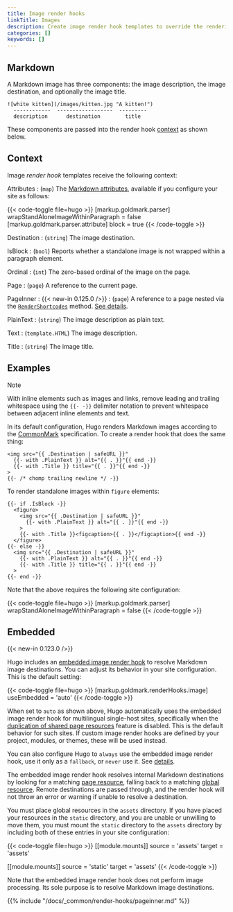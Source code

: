 ```yaml
---
title: Image render hooks
linkTitle: Images
description: Create image render hook templates to override the rendering of Markdown images to HTML.
categories: []
keywords: []
---
```


## Markdown

A Markdown image has three components: the image description, the image destination, and optionally the image title.

```text
![white kitten](/images/kitten.jpg "A kitten!")
  ------------  ------------------  ---------
  description      destination        title
```

These components are passed into the render hook [context](g) as shown below.

## Context

Image _render hook_ templates receive the following context:

Attributes
: (`map`) The [Markdown attributes][], available if you configure your site as follows:

  {{< code-toggle file=hugo >}}
  [markup.goldmark.parser]
  wrapStandAloneImageWithinParagraph = false
  [markup.goldmark.parser.attribute]
  block = true
  {{< /code-toggle >}}

Destination
: (`string`) The image destination.

IsBlock
: (`bool`) Reports whether a standalone image is not wrapped within a paragraph element.

Ordinal
: (`int`) The zero-based ordinal of the image on the page.

Page
: (`page`) A reference to the current page.

PageInner
: {{< new-in 0.125.0 />}}
: (`page`) A reference to a page nested via the [`RenderShortcodes`][] method. [See details](#pageinner-details).

PlainText
: (`string`) The image description as plain text.

Text
: (`template.HTML`) The image description.

Title
: (`string`) The image title.

## Examples

> [!note]
> With inline elements such as images and links, remove leading and trailing whitespace using the `{{‑ ‑}}` delimiter notation to prevent whitespace between adjacent inline elements and text.

In its default configuration, Hugo renders Markdown images according to the [CommonMark][] specification. To create a render hook that does the same thing:

```go-html-template {file="layouts/_markup/render-image.html" copy=true}
<img src="{{ .Destination | safeURL }}"
  {{- with .PlainText }} alt="{{ . }}"{{ end -}}
  {{- with .Title }} title="{{ . }}"{{ end -}}
>
{{- /* chomp trailing newline */ -}}
```

To render standalone images within `figure` elements:

```go-html-template {file="layouts/_markup/render-image.html" copy=true}
{{- if .IsBlock -}}
  <figure>
    <img src="{{ .Destination | safeURL }}"
      {{- with .PlainText }} alt="{{ . }}"{{ end -}}
    >
    {{- with .Title }}<figcaption>{{ . }}</figcaption>{{ end -}}
  </figure>
{{- else -}}
  <img src="{{ .Destination | safeURL }}"
    {{- with .PlainText }} alt="{{ . }}"{{ end -}}
    {{- with .Title }} title="{{ . }}"{{ end -}}
  >
{{- end -}}
```

Note that the above requires the following site configuration:

{{< code-toggle file=hugo >}}
[markup.goldmark.parser]
wrapStandAloneImageWithinParagraph = false
{{< /code-toggle >}}

## Embedded

{{< new-in 0.123.0 />}}

Hugo includes an [embedded image render hook][] to resolve Markdown image destinations. You can adjust its behavior in your site configuration. This is the default setting:

{{< code-toggle file=hugo >}}
[markup.goldmark.renderHooks.image]
useEmbedded = 'auto'
{{< /code-toggle >}}

When set to `auto` as shown above, Hugo automatically uses the embedded image render hook for multilingual single-host sites, specifically when the [duplication of shared page resources][] feature is disabled. This is the default behavior for such sites. If custom image render hooks are defined by your project, modules, or themes, these will be used instead.

You can also configure Hugo to `always` use the embedded image render hook, use it only as a `fallback`, or `never` use it. See&nbsp;[details](/docs/reference/configuration/markup/#renderhooksimageuseembedded).

The embedded image render hook resolves internal Markdown destinations by looking for a matching [page resource](g), falling back to a matching [global resource](g). Remote destinations are passed through, and the render hook will not throw an error or warning if unable to resolve a destination.

You must place global resources in the `assets` directory. If you have placed your resources in the `static` directory, and you are unable or unwilling to move them, you must mount the `static` directory to the `assets` directory by including both of these entries in your site configuration:

{{< code-toggle file=hugo >}}
[[module.mounts]]
source = 'assets'
target = 'assets'

[[module.mounts]]
source = 'static'
target = 'assets'
{{< /code-toggle >}}

Note that the embedded image render hook does not perform image processing. Its sole purpose is to resolve Markdown image destinations.

{{% include "/docs/_common/render-hooks/pageinner.md" %}}

[`RenderShortcodes`]: /docs/reference/methods/page/rendershortcodes
[CommonMark]: https://spec.commonmark.org/current/
[duplication of shared page resources]: /docs/reference/configuration/markup/#duplicateresourcefiles
[embedded image render hook]: <{{% eturl render-image %}}>
[Markdown attributes]: /docs/concepts/markdown-attributes/
